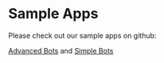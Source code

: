 # Sample Apps

Please check out our sample apps on github:

[Advanced Bots](https://github.com/intellinote/sample-code) and [Simple Bots](https://github.com/BroadSoft-Xtended/SampleApps/tree/master/teamone/TeamOne-MathBot)
